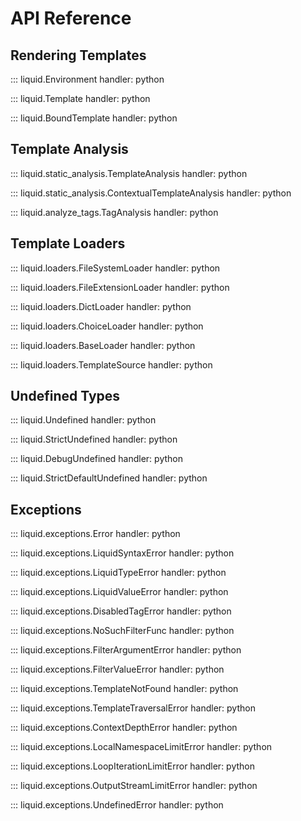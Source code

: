 # API Reference

## Rendering Templates

::: liquid.Environment
    handler: python

::: liquid.Template
    handler: python

::: liquid.BoundTemplate
    handler: python

## Template Analysis

::: liquid.static_analysis.TemplateAnalysis
    handler: python

::: liquid.static_analysis.ContextualTemplateAnalysis
    handler: python

::: liquid.analyze_tags.TagAnalysis
    handler: python

## Template Loaders

::: liquid.loaders.FileSystemLoader
    handler: python

::: liquid.loaders.FileExtensionLoader
    handler: python

::: liquid.loaders.DictLoader
    handler: python

::: liquid.loaders.ChoiceLoader
    handler: python

::: liquid.loaders.BaseLoader
    handler: python

::: liquid.loaders.TemplateSource
    handler: python

## Undefined Types

::: liquid.Undefined
    handler: python

::: liquid.StrictUndefined
    handler: python

::: liquid.DebugUndefined
    handler: python

::: liquid.StrictDefaultUndefined
    handler: python

## Exceptions

::: liquid.exceptions.Error
    handler: python
    
::: liquid.exceptions.LiquidSyntaxError
    handler: python
    
::: liquid.exceptions.LiquidTypeError
    handler: python
    
::: liquid.exceptions.LiquidValueError
    handler: python
    
::: liquid.exceptions.DisabledTagError
    handler: python
    
::: liquid.exceptions.NoSuchFilterFunc
    handler: python
    
::: liquid.exceptions.FilterArgumentError
    handler: python
    
::: liquid.exceptions.FilterValueError
    handler: python
    
::: liquid.exceptions.TemplateNotFound
    handler: python
    
::: liquid.exceptions.TemplateTraversalError
    handler: python
    
::: liquid.exceptions.ContextDepthError
    handler: python
    
::: liquid.exceptions.LocalNamespaceLimitError
    handler: python
    
::: liquid.exceptions.LoopIterationLimitError
    handler: python
    
::: liquid.exceptions.OutputStreamLimitError
    handler: python
    
::: liquid.exceptions.UndefinedError
    handler: python
    